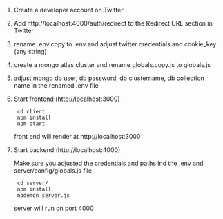 1. Create a developer account on Twitter
2. Add http://localhost:4000/auth/redirect to the Redirect URL section in Twitter
3. rename .env.copy to .env and adjust twitter credentials and cookie_key (any string)
4. create a mongo atlas cluster and rename globals.copy.js to globals.js
5. adjust mongo  db user, db password, db clustername, db collection name in the renamed .env file

6. Start frontend (http://localhost:3000)

	    cd client
	    npm install
	    npm start

	 front end will render at http://localhost:3000


7. Start backend (http://localhost:4000)

	Make sure you adjusted the credentials and paths ind the .env and server/config/globals.js file 
    
	    cd server/
	    npm install
	    nodemon server.js

	server will run on port 4000